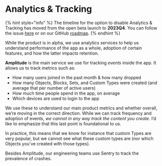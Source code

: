 # Analytics & Tracking

{% hint style="info" %}
The timeline for the option to disable Analytics & Tracking has moved from the open beta launch to **2023Q4**. You can follow the issue [here](https://github.com/anyproto/roadmap/issues/8) or on our GitHub [roadmap](https://github.com/orgs/anyproto/projects/1).
{% endhint %}

While the product is in alpha, we use analytics services to help us understand performance of the app as a whole, adoption of certain features, and how the latter impacts retention.

**Amplitude** is the main service we use for tracking _events_ inside the app. It allows us to track metrics such as:

* How many users joined in the past month & how many dropped
* How many Objects, Blocks, Sets, and Custom Types were created (and average that per number of active users)
* How much time people spend in the app, on average
* Which devices are used to login to the app

We use these to understand our main product metrics and whether overall, we’re moving in the correct direction. While we can track frequency and adoption of events, _we cannot in any way track the content you create._ I’d like to emphasize that this last point is foundational to us.

In practice, this means that we know for instance that custom Types are very popular, but we cannot see what these custom types are (nor which Objects you’ve created with those types).

Besides Amplitude, our engineering teams use Sentry to track the prevalence of crashes.
